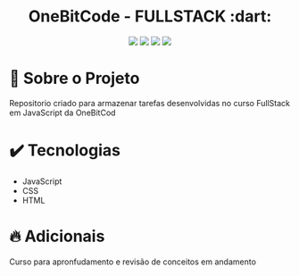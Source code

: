 <h1 align="center">
  OneBitCode - FULLSTACK :dart:	
</h1>
<p align="center">
   <img src= "https://img.shields.io/github/languages/count/sarahsillvva/OneBitCode">
   <img src= "https://img.shields.io/github/repo-size/sarahsillvva/OneBitCode">
   <img src= "https://img.shields.io/github/last-commit/sarahsillvva/OneBitCode">
   <img src= "https://img.shields.io/github/issues/sarahsillvva/OneBitCode">
 </p>
 

#  :mag_right: Sobre o Projeto

Repositorio criado para armazenar tarefas desenvolvidas no curso FullStack em JavaScript da OneBitCod

# :heavy_check_mark: Tecnologias 
 
 - JavaScript 
 - CSS 
 - HTML
 
# :fire: Adicionais
 
 Curso para apronfudamento e revisão de conceitos em andamento 

 


